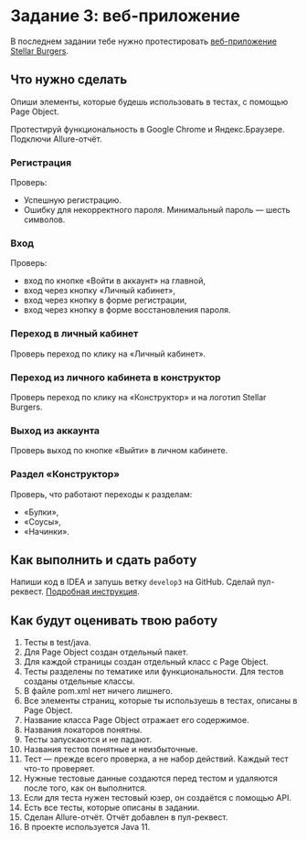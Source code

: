# Задание 3: веб-приложение

В последнем задании тебе нужно протестировать [веб-приложение Stellar Burgers](https://stellarburgers.nomoreparties.site/).

## Что нужно сделать

Опиши элементы, которые будешь использовать в тестах, с помощью Page Object.

Протестируй функциональность в Google Chrome и Яндекс.Браузере. Подключи Allure-отчёт.

### Регистрация

Проверь:

- Успешную регистрацию.
- Ошибку для некорректного пароля. Минимальный пароль — шесть символов.

### Вход

Проверь:

- вход по кнопке «Войти в аккаунт» на главной,
- вход через кнопку «Личный кабинет»,
- вход через кнопку в форме регистрации,
- вход через кнопку в форме восстановления пароля.

### Переход в личный кабинет

Проверь переход по клику на «Личный кабинет».

### Переход из личного кабинета в конструктор

Проверь переход по клику на «Конструктор» и на логотип Stellar Burgers.

### Выход из аккаунта

Проверь выход по кнопке «Выйти» в личном кабинете.

### Раздел «Конструктор»

Проверь, что работают переходы к разделам:

- «Булки»,
- «Соусы»,
- «Начинки».

## Как выполнить и сдать работу

Напиши код в IDEA и запушь ветку `develop3` на GitHub. Сделай пул-реквест. [Подробная инструкция](https://code.s3.yandex.net/qa-automation-engineer/java/cheatsheets/paid-track/diplom/upload-tasks-2-and-3.pdf).

## Как будут оценивать твою работу

1. Тесты в test/java.
2. Для Page Object создан отдельный пакет.
3. Для каждой страницы создан отдельный класс с Page Object.
4. Тесты разделены по тематике или функциональности. Для тестов созданы отдельные классы.
5. В файле pom.xml нет ничего лишнего.
6. Все элементы страниц, которые ты используешь в тестах, описаны в Page Object.
7. Название класса Page Object отражает его содержимое.
8. Названия локаторов понятны.
9. Тесты запускаются и не падают.
10. Названия тестов понятные и неизбыточные.
11. Тест — прежде всего проверка, а не набор действий. Каждый тест что-то проверяет.
12. Нужные тестовые данные создаются перед тестом и удаляются после того, как он выполнится.
13. Если для теста нужен тестовый юзер, он создаётся с помощью API.
14. Есть все тесты, которые описаны в задании.
15. Сделан Allure-отчёт. Отчёт добавлен в пул-реквест.
16. В проекте используется Java 11.